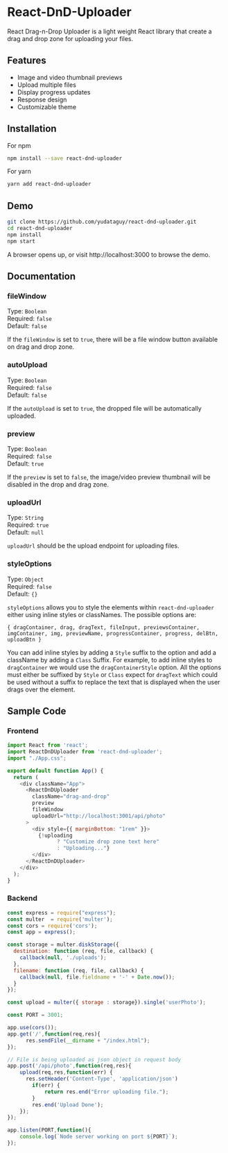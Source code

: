 # React-DnD-Uploader

React Drag-n-Drop Uploader is a light weight React library that create a drag and drop zone for uploading your files.

## Features

* Image and video thumbnail previews
* Upload multiple files
* Display progress updates
* Response design
* Customizable theme

## Installation

For npm

```bash
npm install --save react-dnd-uploader
```

For yarn

```bash
yarn add react-dnd-uploader
```

## Demo

```bash
git clone https://github.com/yudataguy/react-dnd-uploader.git
cd react-dnd-uploader
npm install
npm start
```

A browser opens up, or visit http://localhost:3000 to browse the demo.

## Documentation

### fileWindow

Type: `Boolean`<br>
Required: `false`<br>
Default: `false`<br>

If the `fileWindow` is set to `true`, there will be a file window button available on drag and drop zone.

### autoUpload

Type: `Boolean`<br>
Required: `false`<br>
Default: `false`<br>

If the `autoUpload` is set to `true`, the dropped file will be automatically uploaded.

### preview

Type: `Boolean`<br>
Required: `false`<br>
Default: `true`<br>

If the `preview` is set to `false`, the image/video preview thumbnail will be disabled in the drop and drag zone.

### uploadUrl

Type: `String`<br>
Required: `true`<br>
Default: `null`<br>

`uploadUrl` should be the upload endpoint for uploading files.

### styleOptions

Type: `Object`<br>
Required: `false`<br>
Default: `{}`<br>

`styleOptions` allows you to style the elements within `react-dnd-uploader` either using inline styles or classNames. The possible options are:

`{ dragContainer, drag, dragText, fileInput, previewsContainer, imgContainer, img, previewName, progressContainer, progress, delBtn, uploadBtn }`

You can add inline styles by adding a `Style` suffix to the option and add a className by adding a `Class` Suffix. For example, to add inline styles to `dragContainer` we would use the `dragContainerStyle` option. All the options must either be suffixed by `Style` or `Class` expect for `dragText` which could be used without a suffix to replace the text that is displayed when the user drags over the element.

## Sample Code

### Frontend

```javascript
import React from 'react';
import ReactDnDUploader from 'react-dnd-uploader';
import "./App.css";

export default function App() {
  return (
    <div className="App">
      <ReactDnDUploader
        className="drag-and-drop"
        preview
        fileWindow
        uploadUrl="http://localhost:3001/api/photo"
      >
        <div style={{ marginBottom: "1rem" }}>
          {!uploading
                ? "Customize drop zone text here"
                : "Uploading..."}
        </div>
      </ReactDnDUploader>
    </div>
  );
}
```

### Backend

```javascript
const express = require("express");
const multer  = require('multer');
const cors = require('cors');
const app = express();

const storage = multer.diskStorage({
  destination: function (req, file, callback) {
    callback(null, './uploads');
  },
  filename: function (req, file, callback) {
    callback(null, file.fieldname + '-' + Date.now());
  }
});

const upload = multer({ storage : storage}).single('userPhoto');

const PORT = 3001;

app.use(cors());
app.get('/',function(req,res){
      res.sendFile(__dirname + "/index.html");
});

// File is being uploaded as json object in request body
app.post('/api/photo',function(req,res){
    upload(req,res,function(err) {
      res.setHeader('Content-Type', 'application/json')
        if(err) {
            return res.end("Error uploading file.");
        }
        res.end('Upload Done');
    });
});

app.listen(PORT,function(){
    console.log(`Node server working on port ${PORT}`);
});
```
